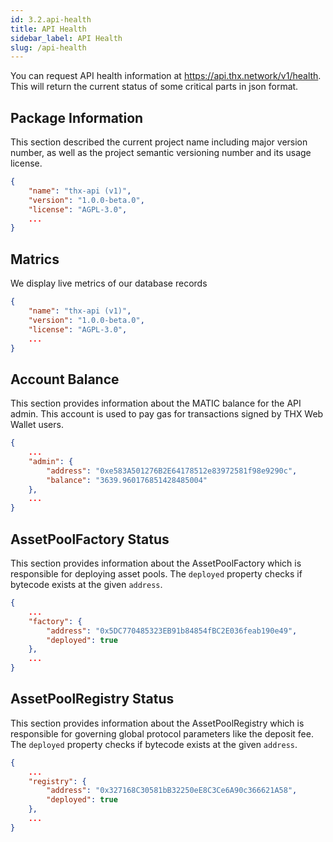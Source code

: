 ```yaml
---
id: 3.2.api-health
title: API Health
sidebar_label: API Health
slug: /api-health
---
```


You can request API health information at https://api.thx.network/v1/health. This will return the current status of some critical parts in json format.

## Package Information

This section described the current project name including major version number, as well as the project semantic versioning number and its usage license.

```json  {2-4}
{
    "name": "thx-api (v1)",
    "version": "1.0.0-beta.0",
    "license": "AGPL-3.0",
    ...
}
```

## Matrics

We display live metrics of our database records 

```json  {2-4}
{
    "name": "thx-api (v1)",
    "version": "1.0.0-beta.0",
    "license": "AGPL-3.0",
    ...
}
```

## Account Balance

This section provides information about the MATIC balance for the API admin. This account is used to pay gas for transactions signed by THX Web Wallet users.

```json {3-6}
{
    ...
    "admin": {
        "address": "0xe583A501276B2E64178512e83972581f98e9290c",
        "balance": "3639.960176851428485004"
    },
    ...
}
```

## AssetPoolFactory Status
This section provides information about the AssetPoolFactory which is responsible for deploying asset pools. The `deployed` property checks if bytecode exists at the given `address`.

```json {3-8}
{
    ...
    "factory": {
        "address": "0x5DC770485323EB91b84854fBC2E036feab190e49",
        "deployed": true
    },
    ...
}
```

## AssetPoolRegistry Status
This section provides information about the AssetPoolRegistry which is responsible for governing global protocol parameters like the deposit fee. The `deployed` property checks if bytecode exists at the given `address`.

```json {3-8}
{
    ...
    "registry": {
        "address": "0x327168C30581bB32250eE8C3Ce6A90c366621A58",
        "deployed": true
    },
    ...
}
```
